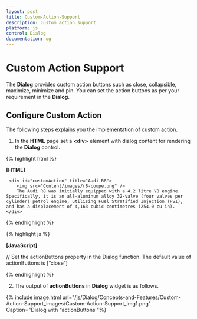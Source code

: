```yaml
---
layout: post
title: Custom-Action-Support
description: custom action support
platform: js
control: Dialog
documentation: ug
---
```


# Custom Action Support

The **Dialog** provides custom action buttons such as close, collapsible, maximize, minimize and pin. You can set the action buttons as per your requirement in the **Dialog**.

## Configure Custom Action

The following steps explains you the implementation of custom action. 

1. In the **HTML** page set a **&lt;div&gt;** element with dialog content for rendering the **Dialog** control. 

{% highlight html %}

**[HTML]**

     <div id="customAction" title="Audi-R8">
        <img src="Content/images/r8-coupe.png" />
        The Audi R8 was initially equipped with a 4.2 litre V8 engine. Specifically, it is an all-aluminum alloy 32-valve (four valves per cylinder) petrol engine, utilising Fuel Stratified Injection (FSI), and has a displacement of 4,163 cubic centimetres (254.0 cu in).
    </div>

{% endhighlight %}

{% highlight js %}

**[JavaScript]**

// Set the actionButtons property in the Dialog function. The default value of actionButtons is [“close”]
    <script type="text/javascript">
        $("#customAction").ejDialog({
            width: 300,
            actionButtons: ["close", "collapsible", "maximize", "minimize", "pin"]                               
        });
    </script>

{% endhighlight %}

2. The output of **actionButtons** in **Dialog** widget is as follows.

{% include image.html url="/js/Dialog/Concepts-and-Features/Custom-Action-Support_images/Custom-Action-Support_img1.png" Caption="Dialog with “actionButtons                                                   "%}

